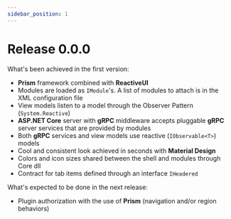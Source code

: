 ```yaml
---
sidebar_position: 1
---
```


# Release 0.0.0

What's been achieved in the first version:

- **Prism** framework combined with **ReactiveUI**
- Modules are loaded as `IModule`'s. A list of modules to attach is in the XML configuration file
- View models listen to a model through the Observer Pattern (`System.Reactive`)
- **ASP.NET Core** server with **gRPC** middleware accepts pluggable **gRPC** server services that are provided by modules
- Both **gRPC** services and view models use reactive (`IObservable<T>`) models
- Cool and consistent look achieved in seconds with **Material Design**
- Colors and icon sizes shared between the shell and modules through Core dll
- Contract for tab items defined through an interface `IHeadered`

What's expected to be done in the next release:

- Plugin authorization with the use of **Prism** (navigation and/or region behaviors)